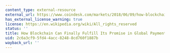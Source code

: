 ```yaml
---
content_type: external-resource
external_url: https://www.coindesk.com/markets/2018/06/09/how-blockchain-can-finally-fulfill-its-promise-in-global-payments
has_external_license_warning: true
license: https://en.wikipedia.org/wiki/All_rights_reserved
status: ''
title: How Blockchain Can Finally Fulfill Its Promise in Global Payments
uid: 2c6a3cf9-5fd4-4acc-8248-8cd760f1887b
wayback_url: ''
---
```

